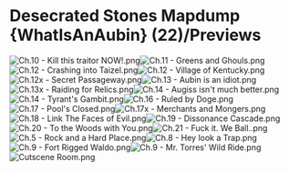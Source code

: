 # Desecrated Stones Mapdump {WhatIsAnAubin} (22)/Previews

![Ch.10 - Kill this traitor NOW!.png](https://raw.githubusercontent.com/Klokinator/FE-Repo/main/Maps/Desecrated%20Stones%20Mapdump%20%7BWhatIsAnAubin%7D%20(22)/Previews/Ch.10%20-%20Kill%20this%20traitor%20NOW!.png "Ch.10 - Kill this traitor NOW!.png")![Ch.11 - Greens and Ghouls.png](https://raw.githubusercontent.com/Klokinator/FE-Repo/main/Maps/Desecrated%20Stones%20Mapdump%20%7BWhatIsAnAubin%7D%20(22)/Previews/Ch.11%20-%20Greens%20and%20Ghouls.png "Ch.11 - Greens and Ghouls.png")![Ch.12 - Crashing into Taizel.png](https://raw.githubusercontent.com/Klokinator/FE-Repo/main/Maps/Desecrated%20Stones%20Mapdump%20%7BWhatIsAnAubin%7D%20(22)/Previews/Ch.12%20-%20Crashing%20into%20Taizel.png "Ch.12 - Crashing into Taizel.png")![Ch.12 - Village of Kentucky.png](https://raw.githubusercontent.com/Klokinator/FE-Repo/main/Maps/Desecrated%20Stones%20Mapdump%20%7BWhatIsAnAubin%7D%20(22)/Previews/Ch.12%20-%20Village%20of%20Kentucky.png "Ch.12 - Village of Kentucky.png")![Ch.12x - Secret Passageway.png](https://raw.githubusercontent.com/Klokinator/FE-Repo/main/Maps/Desecrated%20Stones%20Mapdump%20%7BWhatIsAnAubin%7D%20(22)/Previews/Ch.12x%20-%20Secret%20Passageway.png "Ch.12x - Secret Passageway.png")![Ch.13 - Aubin is an idiot.png](https://raw.githubusercontent.com/Klokinator/FE-Repo/main/Maps/Desecrated%20Stones%20Mapdump%20%7BWhatIsAnAubin%7D%20(22)/Previews/Ch.13%20-%20Aubin%20is%20an%20idiot.png "Ch.13 - Aubin is an idiot.png")![Ch.13x - Raiding for Relics.png](https://raw.githubusercontent.com/Klokinator/FE-Repo/main/Maps/Desecrated%20Stones%20Mapdump%20%7BWhatIsAnAubin%7D%20(22)/Previews/Ch.13x%20-%20Raiding%20for%20Relics.png "Ch.13x - Raiding for Relics.png")![Ch.14 - Augiss isn't much better.png](https://raw.githubusercontent.com/Klokinator/FE-Repo/main/Maps/Desecrated%20Stones%20Mapdump%20%7BWhatIsAnAubin%7D%20(22)/Previews/Ch.14%20-%20Augiss%20isn't%20much%20better.png "Ch.14 - Augiss isn't much better.png")![Ch.14 - Tyrant's Gambit.png](https://raw.githubusercontent.com/Klokinator/FE-Repo/main/Maps/Desecrated%20Stones%20Mapdump%20%7BWhatIsAnAubin%7D%20(22)/Previews/Ch.14%20-%20Tyrant's%20Gambit.png "Ch.14 - Tyrant's Gambit.png")![Ch.16 - Ruled by Doge.png](https://raw.githubusercontent.com/Klokinator/FE-Repo/main/Maps/Desecrated%20Stones%20Mapdump%20%7BWhatIsAnAubin%7D%20(22)/Previews/Ch.16%20-%20Ruled%20by%20Doge.png "Ch.16 - Ruled by Doge.png")![Ch.17 - Pool's Closed.png](https://raw.githubusercontent.com/Klokinator/FE-Repo/main/Maps/Desecrated%20Stones%20Mapdump%20%7BWhatIsAnAubin%7D%20(22)/Previews/Ch.17%20-%20Pool's%20Closed.png "Ch.17 - Pool's Closed.png")![Ch.17x - Merchants and Mongers.png](https://raw.githubusercontent.com/Klokinator/FE-Repo/main/Maps/Desecrated%20Stones%20Mapdump%20%7BWhatIsAnAubin%7D%20(22)/Previews/Ch.17x%20-%20Merchants%20and%20Mongers.png "Ch.17x - Merchants and Mongers.png")![Ch.18 - Link The Faces of Evil.png](https://raw.githubusercontent.com/Klokinator/FE-Repo/main/Maps/Desecrated%20Stones%20Mapdump%20%7BWhatIsAnAubin%7D%20(22)/Previews/Ch.18%20-%20Link%20The%20Faces%20of%20Evil.png "Ch.18 - Link The Faces of Evil.png")![Ch.19 - Dissonance Cascade.png](https://raw.githubusercontent.com/Klokinator/FE-Repo/main/Maps/Desecrated%20Stones%20Mapdump%20%7BWhatIsAnAubin%7D%20(22)/Previews/Ch.19%20-%20Dissonance%20Cascade.png "Ch.19 - Dissonance Cascade.png")![Ch.20 - To the Woods with You.png](https://raw.githubusercontent.com/Klokinator/FE-Repo/main/Maps/Desecrated%20Stones%20Mapdump%20%7BWhatIsAnAubin%7D%20(22)/Previews/Ch.20%20-%20To%20the%20Woods%20with%20You.png "Ch.20 - To the Woods with You.png")![Ch.21 - Fuck it. We Ball..png](https://raw.githubusercontent.com/Klokinator/FE-Repo/main/Maps/Desecrated%20Stones%20Mapdump%20%7BWhatIsAnAubin%7D%20(22)/Previews/Ch.21%20-%20Fuck%20it.%20We%20Ball..png "Ch.21 - Fuck it. We Ball..png")![Ch.5 - Rock and a Hard Place.png](https://raw.githubusercontent.com/Klokinator/FE-Repo/main/Maps/Desecrated%20Stones%20Mapdump%20%7BWhatIsAnAubin%7D%20(22)/Previews/Ch.5%20-%20Rock%20and%20a%20Hard%20Place.png "Ch.5 - Rock and a Hard Place.png")![Ch.8 - Hey look a Trap.png](https://raw.githubusercontent.com/Klokinator/FE-Repo/main/Maps/Desecrated%20Stones%20Mapdump%20%7BWhatIsAnAubin%7D%20(22)/Previews/Ch.8%20-%20Hey%20look%20a%20Trap.png "Ch.8 - Hey look a Trap.png")![Ch.9 - Fort Rigged Waldo.png](https://raw.githubusercontent.com/Klokinator/FE-Repo/main/Maps/Desecrated%20Stones%20Mapdump%20%7BWhatIsAnAubin%7D%20(22)/Previews/Ch.9%20-%20Fort%20Rigged%20Waldo.png "Ch.9 - Fort Rigged Waldo.png")![Ch.9 - Mr. Torres' Wild Ride.png](https://raw.githubusercontent.com/Klokinator/FE-Repo/main/Maps/Desecrated%20Stones%20Mapdump%20%7BWhatIsAnAubin%7D%20(22)/Previews/Ch.9%20-%20Mr.%20Torres'%20Wild%20Ride.png "Ch.9 - Mr. Torres' Wild Ride.png")![Cutscene Room.png](https://raw.githubusercontent.com/Klokinator/FE-Repo/main/Maps/Desecrated%20Stones%20Mapdump%20%7BWhatIsAnAubin%7D%20(22)/Previews/Cutscene%20Room.png "Cutscene Room.png")